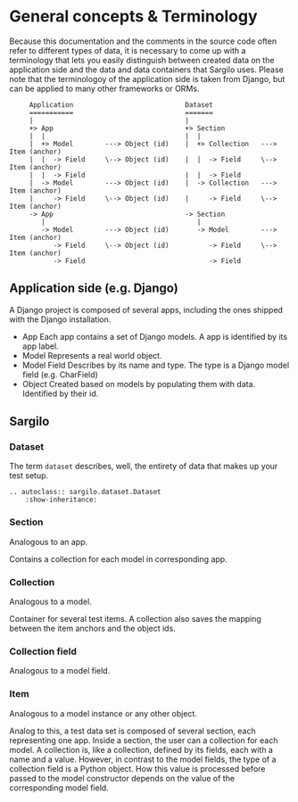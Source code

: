 General concepts & Terminology
==============================

Because this documentation and the comments in the source code often refer to different types of data, it is necessary to come up with a terminology that lets you easily distinguish between created data on the application side and the data and data containers that Sargilo uses. Please note that the terminologoy of the application side is taken from Django, but can be applied to many other frameworks or ORMs.

```
     Application                            Dataset
     ===========                            =======
     |                                      |
     +> App                                 +> Section
     |  |                                   |  |
     |  +> Model        ---> Object (id)    |  +> Collection   ---> Item (anchor)
     |  |  -> Field     \--> Object (id)    |  |  -> Field     \--> Item (anchor)
     |  |  -> Field                         |  |  -> Field
     |  -> Model        ---> Object (id)    |  -> Collection   ---> Item (anchor)
     |     -> Field     \--> Object (id)    |     -> Field     \--> Item (anchor)
     -> App                                 -> Section
        |                                      |
        -> Model        ---> Object (id)       -> Model        ---> Item (anchor)
           -> Field     \--> Object (id)          -> Field     \--> Item (anchor)
           -> Field                               -> Field
```

## Application side (e.g. Django)

A Django project is composed of several apps, including the ones shipped with the Django installation.
- App
Each app contains a set of Django models. A app is identified by its app label.
- Model
Represents a real world object.
- Model Field
Describes by its name and type. The type is a Django model field (e.g. CharField)
- Object
Created based on models by populating them with data. Identified by their id.

## Sargilo


### Dataset

The term `dataset` describes, well, the entirety of data that makes up your test setup.

```eval_rst
.. autoclass:: sargilo.dataset.Dataset
    :show-inheritance:
```


### Section

Analogous to an app.

Contains a collection for each model in corresponding app.


### Collection

Analogous to a model.

Container for several test items. A collection also saves the mapping between the item anchors
and the object ids.


### Collection field

Analogous to a model field. 


### Item

Analogous to a model instance or any other object.

Analog to this, a test data set is composed of several section, each representing one app. Inside a section,
the user can a collection for each model. A collection is, like a collection, defined by its fields, each with a name
and a value. However, in contrast to the model fields, the type of a collection field is a Python object. How this value
is processed before passed to the model constructor depends on the value of the corresponding model field.




